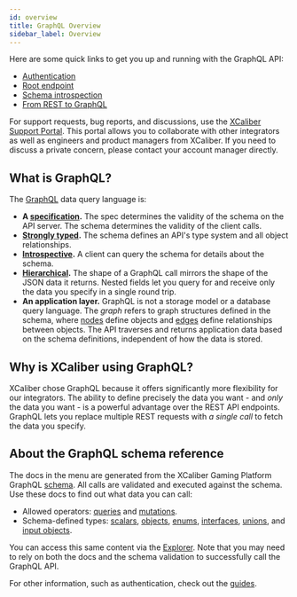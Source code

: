 ```yaml
---
id: overview
title: GraphQL Overview
sidebar_label: Overview
---
```


Here are some quick links to get you up and running with the GraphQL API:

* [Authentication](authentication/overview.md)
* [Root endpoint](guides/graphql/using.md#the-graphql-endpoint)
* [Schema introspection](guides/graphql/introduction.md#discovering-the-graphql-api)
* [From REST to GraphQL](guides/graphql/from-rest.md)

For support requests, bug reports, and discussions, use the [XCaliber Support Portal](https://support.xcaliber.com/). This portal allows you to collaborate with other integrators as well as engineers and product managers from XCaliber. If you need to discuss a private concern, please contact your account manager directly.

## What is GraphQL?
The [GraphQL](https://graphql.org/) data query language is:

* **A [specification](http://facebook.github.io/graphql/).** The spec determines the validity of the schema on the API server. The schema determines the validity of the client calls.
* **[Strongly typed](#about-the-graphql-schema-reference).** The schema defines an API's type system and all object relationships.
* **[Introspective](guides/graphql/introduction.md#discovering-the-graphql-api).** A client can query the schema for details about the schema.
* **[Hierarchical](guides/graphql/using.md).** The shape of a GraphQL call mirrors the shape of the JSON data it returns. Nested fields let you query for and receive only the data you specify in a single round trip.
* **An application layer.** GraphQL is not a storage model or a database query language. The *graph* refers to graph structures defined in the schema, where [nodes](TODO) define objects and [edges](TODO) define relationships between objects. The API traverses and returns application data based on the schema definitions, independent of how the data is stored.

## Why is XCaliber using GraphQL?
XCaliber chose GraphQL because it offers significantly more flexibility for our integrators. The ability to define precisely the data you want - and *only* the data you want - is a powerful advantage over the REST API endpoints. GraphQL lets you replace multiple REST requests with *a single call* to fetch the data you specify.

## About the GraphQL schema reference
The docs in the menu are generated from the XCaliber Gaming Platform GraphQL [schema](guides/graphql/introduction.md#discovering-the-graphql-api). All calls are validated and executed against the schema. Use these docs to find out what data you can call:

* Allowed operators: [queries](graphql/schema/query.md) and [mutations](graphql/schema/mutation.md).
* Schema-defined types: [scalars](graphql/scalars.md), [objects](graphql/schema/objects.md), [enums](graphql/schema/enums.md), [interfaces](graphql/schema/interfaces.md), [unions](TODO), and [input objects](TODO).

You can access this same content via the [Explorer](guides/graphql/explorer.md). Note that you may need to rely on both the docs and the schema validation to successfully call the GraphQL API.

For other information, such as authentication, check out the [guides](guides/graphql/overview.md).
